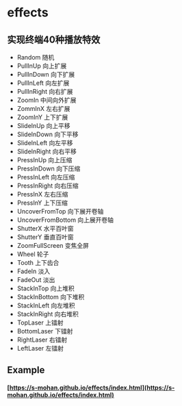 # effects

## 实现终端40种播放特效

- Random 随机
- PullInUp 向上扩展
- PullInDown 向下扩展
- PullInLeft 向左扩展
- PullInRight 向右扩展
- ZoomIn 中间向外扩展
- ZommInX 左右扩展
- ZoomInY 上下扩展
- SlideInUp 向上平移
- SlideInDown 向下平移
- SlideInLeft 向左平移
- SlideInRight 向右平移
- PressInUp 向上压缩
- PressInDown 向下压缩
- PressInLeft 向左压缩
- PressInRight 向右压缩
- PressInX 左右压缩
- PressInY 上下压缩
- UncoverFromTop 向下展开卷轴
- UncoverFromBottom 向上展开卷轴
- ShutterX 水平百叶窗
- ShutterY 垂直百叶窗
- ZoomFullScreen 变焦全屏
- Wheel 轮子
- Tooth 上下齿合
- FadeIn 淡入
- FadeOut 淡出
- StackInTop 向上堆积
- StackInBottom 向下堆积
- StackInLeft 向左堆积
- StackInRight 向右堆积
- TopLaser 上镭射
- BottomLaser 下镭射
- RightLaser 右镭射
- LeftLaser 左镭射

## Example
#### [https://s-mohan.github.io/effects/index.html](https://s-mohan.github.io/effects/index.html)
